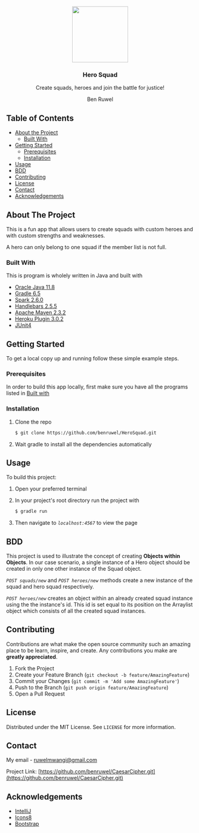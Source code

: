 




<!-- PROJECT LOGO -->
<br />
<p align="center">
  <a href="https://icons8.com/icon/83325/roman-soldier"></a>
<img src="https://img.icons8.com/color/300/000000/ninja-head.png" width="150" height="150"/>  

  <h3 align="center">Hero Squad</h3>

  <p align="center">
    Create squads, heroes and join the battle for justice!
</p>
<p align="center" >Ben Ruwel</p>



<!-- TABLE OF CONTENTS -->
## Table of Contents

* [About the Project](#about-the-project)
  * [Built With](#built-with)
* [Getting Started](#getting-started)
  * [Prerequisites](#prerequisites)
  * [Installation](#installation)
* [Usage](#usage)
* [BDD](#bdd)
* [Contributing](#contributing)
* [License](#license)
* [Contact](#contact)
* [Acknowledgements](#acknowledgements)



<!-- ABOUT THE PROJECT -->
## About The Project

This is a fun app that allows users to create squads with custom heroes and with custom strengths and weaknesses.

A hero can only belong to one squad if the member list is not full.

### Built With
This is program is wholely written in Java and built with
* [Oracle Java 11.8](https://www.oracle.com/java/)
* [Gradle 6.5](https://gradle.org/)
* [Spark 2.6.0](http://sparkjava.com/)
* [Handlebars 2.5.5](https://handlebarsjs.com/)
* [Apache Maven 2.3.2](https://maven.apache.org/)
* [Heroku Plugin 3.0.2](https://elements.heroku.com/addons)
* [JUnit4](https://junit.org/junit5/)



<!-- GETTING STARTED -->
## Getting Started

To get a local copy up and running follow these simple example steps.

### Prerequisites

In order to build this app locally, first make sure you have all the programs listed in [Built with](#built-with)


### Installation

1. Clone the repo
    ```sh
    $ git clone https://github.com/benruwel/HeroSquad.git
    ```

2. Wait gradle to install all the dependencies automatically


## Usage

To build this project:

1. Open your preferred terminal 

2. In your project's root directory run the project with
    ```sh
    $ gradle run
    ```
3. Then navigate to _`localhost:4567`_ to view the page    


## BDD
This project is used to illustrate the concept of creating **Objects within Objects**. In our case scenario, a single instance of a Hero object should be created in only one other instance of the Squad object.

_`POST squads/new`_ and _`POST heroes/new`_ methods create a new instance of the squad and hero squad respectively.

_`POST heroes/new`_ creates an object within an already created squad instance using the the instance's id. This id is set equal to its position on the Arraylist object which consists of all the created squad instances.


## Contributing

Contributions are what make the open source community such an amazing place to be learn, inspire, and create. Any contributions you make are **greatly appreciated**.

1. Fork the Project
2. Create your Feature Branch (`git checkout -b feature/AmazingFeature`)
3. Commit your Changes (`git commit -m 'Add some AmazingFeature'`)
4. Push to the Branch (`git push origin feature/AmazingFeature`)
5. Open a Pull Request



<!-- LICENSE -->
## License

Distributed under the MIT License. See `LICENSE` for more information.



<!-- CONTACT -->
## Contact

My email  - ruwelmwangi@gmail.com

Project Link:  [https://github.com/benruwel/CaesarCipher.git](https://github.com/benruwel/CaesarCipher.git)



<!-- ACKNOWLEDGEMENTS -->
## Acknowledgements
* [IntelliJ](https://www.jetbrains.com/idea/)
* [Icons8](https://icons8.com/icons)
* [Bootstrap](https://getbootstrap.com/)
